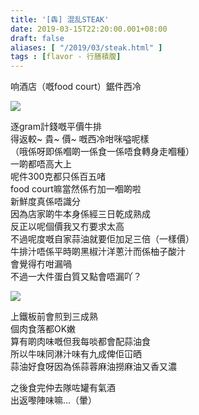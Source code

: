 ```yaml
---
title: '[犇] 混乱STEAK'
date: 2019-03-15T22:20:00.001+08:00
draft: false
aliases: [ "/2019/03/steak.html" ]
tags : [flavor - 行膳積腹]
---
```


响酒店（嘅food court）鋸件西冷  

![](/images/confusionsteak.jpg)

逐gram計錢嘅平價牛排  
得返較~ 貴~ 價~ 嘅西冷咁咪嗌呢樣  
（哦係呀即係嗰啲一係食一係唔食轉身走嗰種）  
一啲都唔高大上  
呢件300克都只係百五啫  
food court嘛當然係冇加一嗰啲啦  
新鮮度真係唔識分  
因為店家啲牛本身係經三日乾成熟成  
反正以呢個價我又冇要求太高  
不過呢度嘅自家蒜油就要佢加足三倍（一樣價）  
牛排汁唔係平時啲黑椒汁洋蔥汁而係柚子酸汁  
會覺得冇咁漏喎  
不過一大件蛋白質又點會唔漏吖？  

![](/images/confusionsteak1.jpg)

上鐵板前會煎到三成熟  
個肉食落都OK嫩  
算有啲肉味嘅但我每啖都會配蒜油食  
所以牛味同淋汁味有九成俾佢冚晒  
蒜油好食呀因為係蒜蓉麻油撈麻油又香又濃  
  
之後食完仲去隊咗罐有氣酒  
出返嚟陣味嘛…（暈）
